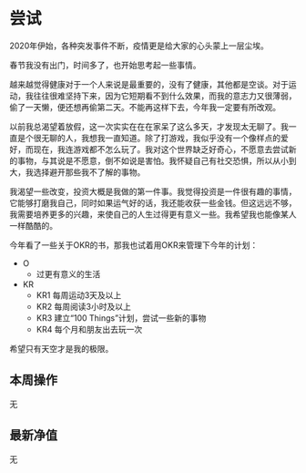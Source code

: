 # 尝试
2020年伊始，各种突发事件不断，疫情更是给大家的心头蒙上一层尘埃。

春节我没有出门，时间多了，也开始思考起一些事情。

越来越觉得健康对于一个人来说是最重要的，没有了健康，其他都是空谈。对于运动，我往往很难坚持下来，因为它短期看不到什么效果，而我的意志力又很薄弱，偷了一天懒，便还想再偷第二天。不能再这样下去，今年我一定要有所改观。

以前我总渴望着放假，这一次实实在在在家呆了这么多天，才发现太无聊了。我一直是个很无聊的人，我想我一直知道。除了打游戏，我似乎没有一个像样点的爱好，而现在，我连游戏都不怎么玩了。我对这个世界缺乏好奇心，不愿意去尝试新的事物，与其说是不愿意，倒不如说是害怕。我怀疑自己有社交恐惧，所以从小到大，我选择避开那些我不了解的事物。

我渴望一些改变，投资大概是我做的第一件事。我觉得投资是一件很有趣的事情，它能够打磨我自己，同时如果运气好的话，我还能收获一些金钱。但这远远不够，我需要培养更多的兴趣，来使自己的人生过得更有意义一些。我希望我也能像某人一样酷酷的。

今年看了一些关于OKR的书，那我也试着用OKR来管理下今年的计划： 
- O
  - 过更有意义的生活
- KR
  - KR1 每周运动3天及以上
  - KR2 每周阅读3小时及以上
  - KR3 建立“100 Things”计划，尝试一些新的事物
  - KR4 每个月和朋友出去玩一次

希望只有天空才是我的极限。

## 本周操作
无

## 最新净值
无
